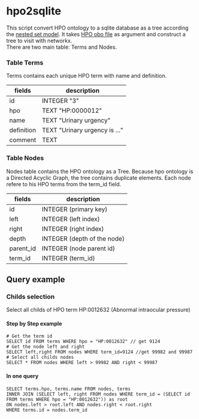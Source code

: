 # hpo2sqlite
This script convert HPO ontology to a sqlite database as a tree according the [nested set model](https://en.wikipedia.org/wiki/Nested_set_model). 
It takes [HPO obo file](http://purl.obolibrary.org/obo/hp.obo) as argument and construct a tree to visit with networkx.   
There are two main table: Terms and Nodes.

### Table Terms 
Terms contains each unique HPO term with name and definition. 

| fields     | description                  |
|------------|------------------------------|
| id         | INTEGER "3"                  |
| hpo        | TEXT "HP:0000012"            |
| name       | TEXT "Urinary urgency"       |
| definition | TEXT "Urinary urgency is ..."|
| comment    | TEXT                         |


### Table Nodes 
Nodes table contains the HPO ontology as a Tree. Because hpo ontology is a Directed Acyclic Graph, the tree contains duplicate elements. Each node refere to his HPO terms from the term_id field.

| fields     | description                      |
|------------|----------------------------------|
| id         | INTEGER (primary key)            |
| left       | INTEGER (left index)             |
| right      | INTEGER (right index)            |
| depth      | INTEGER (depth of the node)      |
| parent_id  | INTEGER (node parent id)         |
| term_id    | INTEGER (term_id)                |

## Query example 
### Childs selection
Select all childs of HPO term HP:0012632 (Abnormal intraocular pressure)

#### Step by Step example
```
# Get the term id
SELECT id FROM terms WHERE hpo = "HP:0012632" // get 9124
# Get the node left and right 
SELECT left,right FROM nodes WHERE term_id=9124 //get 99982 and 99987
# Select all childs nodes
SELECT * FROM nodes WHERE left > 99982 AND right < 99987
```

#### In one query
```
SELECT terms.hpo, terms.name FROM nodes, terms
INNER JOIN (SELECT left, right FROM nodes WHERE term_id = (SELECT id FROM terms WHERE hpo = "HP:0012632")) as root
ON nodes.left > root.left AND nodes.right < root.right      
WHERE terms.id = nodes.term_id
```
